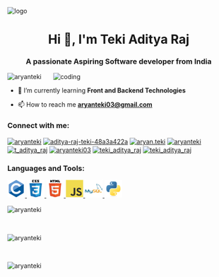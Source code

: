 ![logo](https://github.com/AryanTeki/AryanTeki/blob/main/ezgif.com-added-text.gif)
<h1 align="center">Hi 👋, I'm Teki Aditya Raj</h1>
<h3 align="center">A passionate Aspiring Software developer from India</h3>

<img align="right" alt="coding" width="400" src="https://mir-s3-cdn-cf.behance.net/project_modules/hd/06f21a161921919.63cd7887d0a70.gif">

<p align="left"> <img src="https://komarev.com/ghpvc/?username=aryanteki&label=Profile%20views&color=0e75b6&style=flat" alt="aryanteki" /> </p>

- 🌱 I’m currently learning **Front and Backend Technologies**

- 📫 How to reach me **aryanteki03@gmail.com**

<h3 align="left">Connect with me:</h3>
<p align="left">
<a href="https://twitter.com/aryanteki" target="blank"><img align="center" src="https://raw.githubusercontent.com/rahuldkjain/github-profile-readme-generator/master/src/images/icons/Social/twitter.svg" alt="aryanteki" height="30" width="40" /></a>
<a href="https://linkedin.com/in/aditya-raj-teki-48a3a422a" target="blank"><img align="center" src="https://raw.githubusercontent.com/rahuldkjain/github-profile-readme-generator/master/src/images/icons/Social/linked-in-alt.svg" alt="aditya-raj-teki-48a3a422a" height="30" width="40" /></a>
<a href="https://fb.com/aryan.teki" target="blank"><img align="center" src="https://raw.githubusercontent.com/rahuldkjain/github-profile-readme-generator/master/src/images/icons/Social/facebook.svg" alt="aryan.teki" height="30" width="40" /></a>
<a href="https://instagram.com/aryanteki" target="blank"><img align="center" src="https://raw.githubusercontent.com/rahuldkjain/github-profile-readme-generator/master/src/images/icons/Social/instagram.svg" alt="aryanteki" height="30" width="40" /></a>
<a href="https://www.codechef.com/users/t_aditya_raj" target="blank"><img align="center" src="https://cdn.jsdelivr.net/npm/simple-icons@3.1.0/icons/codechef.svg" alt="t_aditya_raj" height="30" width="40" /></a>
<a href="https://www.hackerrank.com/aryanteki03" target="blank"><img align="center" src="https://raw.githubusercontent.com/rahuldkjain/github-profile-readme-generator/master/src/images/icons/Social/hackerrank.svg" alt="aryanteki03" height="30" width="40" /></a>
<a href="https://codeforces.com/profile/teki_aditya_raj" target="blank"><img align="center" src="https://raw.githubusercontent.com/rahuldkjain/github-profile-readme-generator/master/src/images/icons/Social/codeforces.svg" alt="teki_aditya_raj" height="30" width="40" /></a>
<a href="https://www.leetcode.com/teki_aditya_raj" target="blank"><img align="center" src="https://raw.githubusercontent.com/rahuldkjain/github-profile-readme-generator/master/src/images/icons/Social/leet-code.svg" alt="teki_aditya_raj" height="30" width="40" /></a>
</p>

<h3 align="left">Languages and Tools:</h3>
<p align="left"> <a href="https://www.cprogramming.com/" target="_blank" rel="noreferrer"> <img src="https://raw.githubusercontent.com/devicons/devicon/master/icons/c/c-original.svg" alt="c" width="40" height="40"/> </a> <a href="https://www.w3schools.com/css/" target="_blank" rel="noreferrer"> <img src="https://raw.githubusercontent.com/devicons/devicon/master/icons/css3/css3-original-wordmark.svg" alt="css3" width="40" height="40"/> </a> <a href="https://www.w3.org/html/" target="_blank" rel="noreferrer"> <img src="https://raw.githubusercontent.com/devicons/devicon/master/icons/html5/html5-original-wordmark.svg" alt="html5" width="40" height="40"/> </a> <a href="https://developer.mozilla.org/en-US/docs/Web/JavaScript" target="_blank" rel="noreferrer"> <img src="https://raw.githubusercontent.com/devicons/devicon/master/icons/javascript/javascript-original.svg" alt="javascript" width="40" height="40"/> </a> <a href="https://www.mysql.com/" target="_blank" rel="noreferrer"> <img src="https://raw.githubusercontent.com/devicons/devicon/master/icons/mysql/mysql-original-wordmark.svg" alt="mysql" width="40" height="40"/> </a> <a href="https://www.python.org" target="_blank" rel="noreferrer"> <img src="https://raw.githubusercontent.com/devicons/devicon/master/icons/python/python-original.svg" alt="python" width="40" height="40"/> </a> </p>

<p><img align="center" src="https://github-readme-stats.vercel.app/api/top-langs?username=aryanteki&show_icons=true&locale=en&layout=compact" alt="aryanteki" /></p>
<br>
<p><img align="center" src="https://github-readme-stats.vercel.app/api?username=aryanteki&show_icons=true&locale=en" alt="aryanteki" /></p>
<br>
<p><img align="center" src="https://github-readme-streak-stats.herokuapp.com/?user=aryanteki&" alt="aryanteki" /></p>

